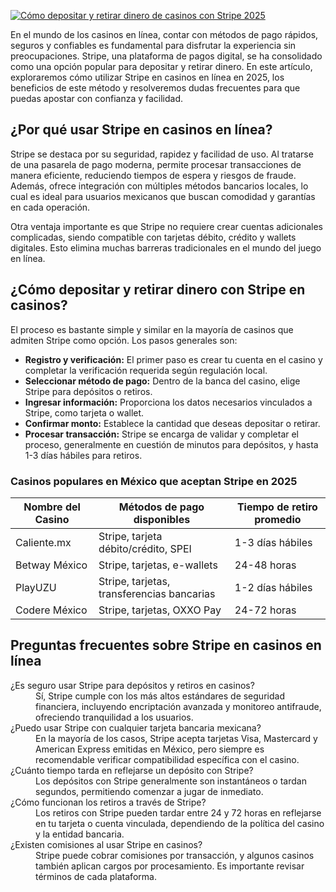 [![Cómo depositar y retirar dinero de casinos con Stripe 2025](https://123-caf.pages.dev/gitsignup.png)](https://vrmoo.ru/Bt82HjjY)

<p>En el mundo de los casinos en línea, contar con métodos de pago rápidos, seguros y confiables es fundamental para disfrutar la experiencia sin preocupaciones. Stripe, una plataforma de pagos digital, se ha consolidado como una opción popular para depositar y retirar dinero. En este artículo, exploraremos cómo utilizar Stripe en casinos en línea en 2025, los beneficios de este método y resolveremos dudas frecuentes para que puedas apostar con confianza y facilidad.</p>  <h2>¿Por qué usar Stripe en casinos en línea?</h2> <p>Stripe se destaca por su seguridad, rapidez y facilidad de uso. Al tratarse de una pasarela de pago moderna, permite procesar transacciones de manera eficiente, reduciendo tiempos de espera y riesgos de fraude. Además, ofrece integración con múltiples métodos bancarios locales, lo cual es ideal para usuarios mexicanos que buscan comodidad y garantías en cada operación.</p> <p>Otra ventaja importante es que Stripe no requiere crear cuentas adicionales complicadas, siendo compatible con tarjetas débito, crédito y wallets digitales. Esto elimina muchas barreras tradicionales en el mundo del juego en línea.</p>  <h2>¿Cómo depositar y retirar dinero con Stripe en casinos?</h2> <p>El proceso es bastante simple y similar en la mayoría de casinos que admiten Stripe como opción. Los pasos generales son:</p> <ul> <li><strong>Registro y verificación:</strong> El primer paso es crear tu cuenta en el casino y completar la verificación requerida según regulación local.</li> <li><strong>Seleccionar método de pago:</strong> Dentro de la banca del casino, elige Stripe para depósitos o retiros.</li> <li><strong>Ingresar información:</strong> Proporciona los datos necesarios vinculados a Stripe, como tarjeta o wallet.</li> <li><strong>Confirmar monto:</strong> Establece la cantidad que deseas depositar o retirar.</li> <li><strong>Procesar transacción:</strong> Stripe se encarga de validar y completar el proceso, generalmente en cuestión de minutos para depósitos, y hasta 1-3 días hábiles para retiros.</li> </ul>  <h3>Casinos populares en México que aceptan Stripe en 2025</h3> <table> <thead> <tr> <th>Nombre del Casino</th> <th>Métodos de pago disponibles</th> <th>Tiempo de retiro promedio</th> </tr> </thead> <tbody> <tr> <td>Caliente.mx</td> <td>Stripe, tarjeta débito/crédito, SPEI</td> <td>1-3 días hábiles</td> </tr> <tr> <td>Betway México</td> <td>Stripe, tarjetas, e-wallets</td> <td>24-48 horas</td> </tr> <tr> <td>PlayUZU</td> <td>Stripe, tarjetas, transferencias bancarias</td> <td>1-2 días hábiles</td> </tr> <tr> <td>Codere México</td> <td>Stripe, tarjetas, OXXO Pay</td> <td>24-72 horas</td> </tr> </tbody> </table>  <h2>Preguntas frecuentes sobre Stripe en casinos en línea</h2> <dl> <dt>¿Es seguro usar Stripe para depósitos y retiros en casinos?</dt> <dd>Sí, Stripe cumple con los más altos estándares de seguridad financiera, incluyendo encriptación avanzada y monitoreo antifraude, ofreciendo tranquilidad a los usuarios.</dd>  <dt>¿Puedo usar Stripe con cualquier tarjeta bancaria mexicana?</dt> <dd>En la mayoría de los casos, Stripe acepta tarjetas Visa, Mastercard y American Express emitidas en México, pero siempre es recomendable verificar compatibilidad específica con el casino.</dd>  <dt>¿Cuánto tiempo tarda en reflejarse un depósito con Stripe?</dt> <dd>Los depósitos con Stripe generalmente son instantáneos o tardan segundos, permitiendo comenzar a jugar de inmediato.</dd>  <dt>¿Cómo funcionan los retiros a través de Stripe?</dt> <dd>Los retiros con Stripe pueden tardar entre 24 y 72 horas en reflejarse en tu tarjeta o cuenta vinculada, dependiendo de la política del casino y la entidad bancaria.</dd>  <dt>¿Existen comisiones al usar Stripe en casinos?</dt> <dd>Stripe puede cobrar comisiones por transacción, y algunos casinos también aplican cargos por procesamiento. Es importante revisar términos de cada plataforma.</dd> </dl>